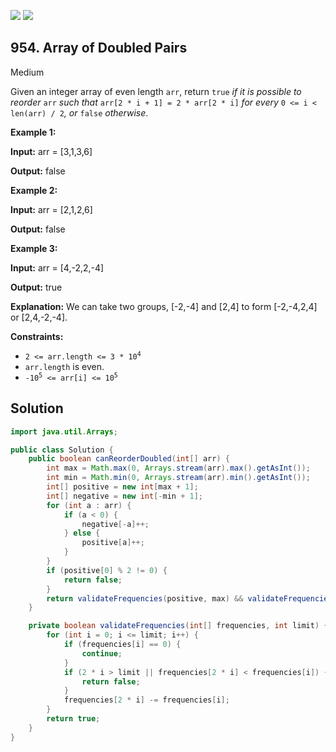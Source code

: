 [![](https://img.shields.io/github/stars/javadev/LeetCode-in-Java?label=Stars&style=flat-square)](https://github.com/javadev/LeetCode-in-Java)
[![](https://img.shields.io/github/forks/javadev/LeetCode-in-Java?label=Fork%20me%20on%20GitHub%20&style=flat-square)](https://github.com/javadev/LeetCode-in-Java/fork)

## 954\. Array of Doubled Pairs

Medium

Given an integer array of even length `arr`, return `true` _if it is possible to reorder_ `arr` _such that_ `arr[2 * i + 1] = 2 * arr[2 * i]` _for every_ `0 <= i < len(arr) / 2`_, or_ `false` _otherwise_.

**Example 1:**

**Input:** arr = [3,1,3,6]

**Output:** false

**Example 2:**

**Input:** arr = [2,1,2,6]

**Output:** false

**Example 3:**

**Input:** arr = [4,-2,2,-4]

**Output:** true

**Explanation:** We can take two groups, [-2,-4] and [2,4] to form [-2,-4,2,4] or [2,4,-2,-4].

**Constraints:**

*   <code>2 <= arr.length <= 3 * 10<sup>4</sup></code>
*   `arr.length` is even.
*   <code>-10<sup>5</sup> <= arr[i] <= 10<sup>5</sup></code>

## Solution

```java
import java.util.Arrays;

public class Solution {
    public boolean canReorderDoubled(int[] arr) {
        int max = Math.max(0, Arrays.stream(arr).max().getAsInt());
        int min = Math.min(0, Arrays.stream(arr).min().getAsInt());
        int[] positive = new int[max + 1];
        int[] negative = new int[-min + 1];
        for (int a : arr) {
            if (a < 0) {
                negative[-a]++;
            } else {
                positive[a]++;
            }
        }
        if (positive[0] % 2 != 0) {
            return false;
        }
        return validateFrequencies(positive, max) && validateFrequencies(negative, -min);
    }

    private boolean validateFrequencies(int[] frequencies, int limit) {
        for (int i = 0; i <= limit; i++) {
            if (frequencies[i] == 0) {
                continue;
            }
            if (2 * i > limit || frequencies[2 * i] < frequencies[i]) {
                return false;
            }
            frequencies[2 * i] -= frequencies[i];
        }
        return true;
    }
}
```